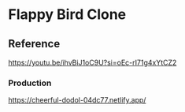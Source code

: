 # Flappy Bird Clone

## Reference
https://youtu.be/ihvBiJ1oC9U?si=oEc-rI71g4xYtCZ2

### Production
https://cheerful-dodol-04dc77.netlify.app/